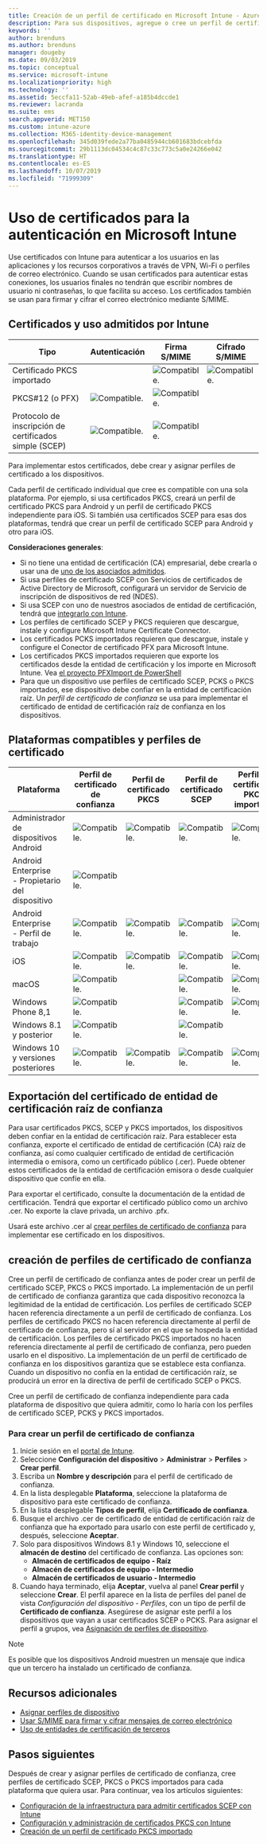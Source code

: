```yaml
---
title: Creación de un perfil de certificado en Microsoft Intune - Azure | Microsoft Docs
description: Para sus dispositivos, agregue o cree un perfil de certificado configurando un entorno de certificados PKCS o SCEP, exporte el certificado público, cree el perfil en Azure Portal y asigne el SCEP o PKCS a los perfiles de certificado de Microsoft Intune en Azure Portal
keywords: ''
author: brenduns
ms.author: brenduns
manager: dougeby
ms.date: 09/03/2019
ms.topic: conceptual
ms.service: microsoft-intune
ms.localizationpriority: high
ms.technology: ''
ms.assetid: 5eccfa11-52ab-49eb-afef-a185b4dccde1
ms.reviewer: lacranda
ms.suite: ems
search.appverid: MET150
ms.custom: intune-azure
ms.collection: M365-identity-device-management
ms.openlocfilehash: 345d039fede2a77ba0485944cb601683bdcebfda
ms.sourcegitcommit: 29b1113dc04534c4c87c33c773c5a0e24266e042
ms.translationtype: HT
ms.contentlocale: es-ES
ms.lasthandoff: 10/07/2019
ms.locfileid: "71999309"
---
```

# <a name="use-certificates-for-authentication-in-microsoft-intune"></a>Uso de certificados para la autenticación en Microsoft Intune  

Use certificados con Intune para autenticar a los usuarios en las aplicaciones y los recursos corporativos a través de VPN, Wi-Fi o perfiles de correo electrónico. Cuando se usan certificados para autenticar estas conexiones, los usuarios finales no tendrán que escribir nombres de usuario ni contraseñas, lo que facilita su acceso. Los certificados también se usan para firmar y cifrar el correo electrónico mediante S/MIME.

## <a name="intune-supported-certificates-and-usage"></a>Certificados y uso admitidos por Intune
| Tipo              | Autenticación | Firma S/MIME | Cifrado S/MIME  |
|--|--|--|--|
| Certificado PKCS importado |  | ![Compatible.](./media/certificates-configure/green-check.png) | ![Compatible.](./media/certificates-configure/green-check.png)|
| PKCS#12 (o PFX)    | ![Compatible.](./media/certificates-configure/green-check.png) | ![Compatible.](./media/certificates-configure/green-check.png) |  |
| Protocolo de inscripción de certificados simple (SCEP)  | ![Compatible.](./media/certificates-configure/green-check.png) | ![Compatible.](./media/certificates-configure/green-check.png) | |

Para implementar estos certificados, debe crear y asignar perfiles de certificado a los dispositivos.  

Cada perfil de certificado individual que cree es compatible con una sola plataforma. Por ejemplo, si usa certificados PKCS, creará un perfil de certificado PKCS para Android y un perfil de certificado PKCS independiente para iOS. Si también usa certificados SCEP para esas dos plataformas, tendrá que crear un perfil de certificado SCEP para Android y otro para iOS.  

**Consideraciones generales**:  
- Si no tiene una entidad de certificación (CA) empresarial, debe crearla o usar una de [uno de los asociados admitidos](certificate-authority-add-scep-overview.md#third-party-certification-authority-partners).
- Si usa perfiles de certificado SCEP con Servicios de certificados de Active Directory de Microsoft, configurará un servidor de Servicio de inscripción de dispositivos de red (NDES).
- Si usa SCEP con uno de nuestros asociados de entidad de certificación, tendrá que [integrarlo con Intune](certificate-authority-add-scep-overview.md#set-up-third-party-ca-integration).
- Los perfiles de certificado SCEP y PKCS requieren que descargue, instale y configure Microsoft Intune Certificate Connector. 
- Los certificados PCKS importados requieren que descargue, instale y configure el Conector de certificado PFX para Microsoft Intune.
- Los certificados PKCS importados requieren que exporte los certificados desde la entidad de certificación y los importe en Microsoft Intune. Vea [el proyecto PFXImport de PowerShell](https://github.com/Microsoft/Intune-Resource-Access/tree/develop/src/PFXImportPowershell)
- Para que un dispositivo use perfiles de certificado SCEP, PCKS o PKCS importados, ese dispositivo debe confiar en la entidad de certificación raíz. Un *perfil de certificado de confianza* se usa para implementar el certificado de entidad de certificación raíz de confianza en los dispositivos.  

## <a name="supported-platforms-and-certificate-profiles"></a>Plataformas compatibles y perfiles de certificado  
| Plataforma              | Perfil de certificado de confianza | Perfil de certificado PKCS | Perfil de certificado SCEP | Perfil de certificado PKCS importado  |
|--|--|--|--|---|
| Administrador de dispositivos Android | ![Compatible.](./media/certificates-configure/green-check.png) | ![Compatible.](./media/certificates-configure/green-check.png) | ![Compatible.](./media/certificates-configure/green-check.png)|  ![Compatible.](./media/certificates-configure/green-check.png) |
| Android Enterprise <br> - Propietario del dispositivo   | ![Compatible.](./media/certificates-configure/green-check.png) |   |  |   |
| Android Enterprise <br> - Perfil de trabajo    | ![Compatible.](./media/certificates-configure/green-check.png) | ![Compatible.](./media/certificates-configure/green-check.png) | ![Compatible.](./media/certificates-configure/green-check.png) | ![Compatible.](./media/certificates-configure/green-check.png) |
| iOS                   | ![Compatible.](./media/certificates-configure/green-check.png) | ![Compatible.](./media/certificates-configure/green-check.png) | ![Compatible.](./media/certificates-configure/green-check.png) | ![Compatible.](./media/certificates-configure/green-check.png) |
| macOS                 | ![Compatible.](./media/certificates-configure/green-check.png) |   |![Compatible.](./media/certificates-configure/green-check.png)|![Compatible.](./media/certificates-configure/green-check.png)|
| Windows Phone 8,1     |![Compatible.](./media/certificates-configure/green-check.png)  |  | ![Compatible.](./media/certificates-configure/green-check.png)| ![Compatible.](./media/certificates-configure/green-check.png) |
| Windows 8.1 y posterior |![Compatible.](./media/certificates-configure/green-check.png)  |  |![Compatible.](./media/certificates-configure/green-check.png) |   |
| Windows 10 y versiones posteriores  | ![Compatible.](./media/certificates-configure/green-check.png) | ![Compatible.](./media/certificates-configure/green-check.png) | ![Compatible.](./media/certificates-configure/green-check.png) | ![Compatible.](./media/certificates-configure/green-check.png) |

## <a name="export-the-trusted-root-ca-certificate"></a>Exportación del certificado de entidad de certificación raíz de confianza  
Para usar certificados PKCS, SCEP y PKCS importados, los dispositivos deben confiar en la entidad de certificación raíz. Para establecer esta confianza, exporte el certificado de entidad de certificación (CA) raíz de confianza, así como cualquier certificado de entidad de certificación intermedia o emisora, como un certificado público (.cer). Puede obtener estos certificados de la entidad de certificación emisora o desde cualquier dispositivo que confíe en ella.  

Para exportar el certificado, consulte la documentación de la entidad de certificación. Tendrá que exportar el certificado público como un archivo .cer.  No exporte la clave privada, un archivo .pfx.  

Usará este archivo .cer al [crear perfiles de certificado de confianza](#create-trusted-certificate-profiles) para implementar ese certificado en los dispositivos.  

## <a name="create-trusted-certificate-profiles"></a>creación de perfiles de certificado de confianza  
Cree un perfil de certificado de confianza antes de poder crear un perfil de certificado SCEP, PKCS o PKCS importado. La implementación de un perfil de certificado de confianza garantiza que cada dispositivo reconozca la legitimidad de la entidad de certificación. Los perfiles de certificado SCEP hacen referencia directamente a un perfil de certificado de confianza. Los perfiles de certificado PKCS no hacen referencia directamente al perfil de certificado de confianza, pero sí al servidor en el que se hospeda la entidad de certificación. Los perfiles de certificado PKCS importados no hacen referencia directamente al perfil de certificado de confianza, pero pueden usarlo en el dispositivo. La implementación de un perfil de certificado de confianza en los dispositivos garantiza que se establece esta confianza. Cuando un dispositivo no confía en la entidad de certificación raíz, se producirá un error en la directiva de perfil de certificado SCEP o PKCS.  

Cree un perfil de certificado de confianza independiente para cada plataforma de dispositivo que quiera admitir, como lo haría con los perfiles de certificado SCEP, PCKS y PKCS importados.  


### <a name="to-create-a-trusted-certificate-profile"></a>Para crear un perfil de certificado de confianza  

1. Inicie sesión en el [portal de Intune](https://aka.ms/intuneportal).  
2. Seleccione **Configuración del dispositivo** > **Administrar** > **Perfiles** > **Crear perfil**.  
3. Escriba un **Nombre y descripción** para el perfil de certificado de confianza.  
4. En la lista desplegable **Plataforma**, seleccione la plataforma de dispositivo para este certificado de confianza.  
5. En la lista desplegable **Tipos de perfil**, elija **Certificado de confianza**.  
6. Busque el archivo .cer de certificado de entidad de certificación raíz de confianza que ha exportado para usarlo con este perfil de certificado y, después, seleccione **Aceptar**.  
7. Solo para dispositivos Windows 8.1 y Windows 10, seleccione el **almacén de destino** del certificado de confianza. Las opciones son:  
   - **Almacén de certificados de equipo - Raíz**
   - **Almacén de certificados de equipo - Intermedio**
   - **Almacén de certificados de usuario - Intermedio**
8. Cuando haya terminado, elija **Aceptar**, vuelva al panel **Crear perfil** y seleccione **Crear**.
El perfil aparece en la lista de perfiles del panel de vista *Configuración del dispositivo - Perfiles*, con un tipo de perfil de **Certificado de confianza**.  Asegúrese de asignar este perfil a los dispositivos que vayan a usar certificados SCEP o PCKS. Para asignar el perfil a grupos, vea [Asignación de perfiles de dispositivo](../configuration/device-profile-assign.md).

> [!NOTE]  
> Es posible que los dispositivos Android muestren un mensaje que indica que un tercero ha instalado un certificado de confianza.  

## <a name="additional-resources"></a>Recursos adicionales  
- [Asignar perfiles de dispositivo](../configuration/device-profile-assign.md)  
- [Usar S/MIME para firmar y cifrar mensajes de correo electrónico](certificates-s-mime-encryption-sign.md)  
- [Uso de entidades de certificación de terceros](certificate-authority-add-scep-overview.md)  

## <a name="next-steps"></a>Pasos siguientes  
Después de crear y asignar perfiles de certificado de confianza, cree perfiles de certificado SCEP, PKCS o PKCS importados para cada plataforma que quiera usar. Para continuar, vea los artículos siguientes:  
- [Configuración de la infraestructura para admitir certificados SCEP con Intune](certificates-scep-configure.md)  
- [Configuración y administración de certificados PKCS con Intune](certficates-pfx-configure.md)  
- [Creación de un perfil de certificado PKCS importado](certificates-imported-pfx-configure.md#create-a-pkcs-imported-certificate-profile)  

